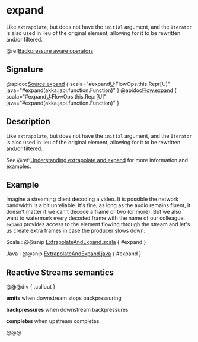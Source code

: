 # expand

Like `extrapolate`, but does not have the `initial` argument, and the `Iterator` is also used in lieu of the original element, allowing for it to be rewritten and/or filtered.

@ref[Backpressure aware operators](../index.md#backpressure-aware-operators)

## Signature

@apidoc[Source.expand](Source) { scala="#expand[U](expander:Out=&gt;Iterator[U]):FlowOps.this.Repr[U]" java="#expand(akka.japi.function.Function)" }
@apidoc[Flow.expand](Flow) { scala="#expand[U](expander:Out=&gt;Iterator[U]):FlowOps.this.Repr[U]" java="#expand(akka.japi.function.Function)" }

## Description

Like `extrapolate`, but does not have the `initial` argument, and the `Iterator` is also used in lieu of the original 
element, allowing for it to be rewritten and/or filtered.

See @ref:[Understanding extrapolate and expand](../../stream-rate.md#understanding-extrapolate-and-expand) for more information
and examples.

## Example

Imagine a streaming client decoding a video. It is possible the network bandwidth is a bit 
unreliable. It's fine, as long as the audio remains fluent, it doesn't matter if we can't decode 
a frame or two (or more). But we also want to watermark every decoded frame with the name of 
our colleague. `expand` provides access to the element flowing through the stream
and let's us create extra frames in case the producer slows down:

Scala
:   @@snip [ExtrapolateAndExpand.scala](/gemini-docs/src/test/scala/docs/stream/operators/sourceorflow/ExtrapolateAndExpand.scala) { #expand }

Java
:   @@snip [ExtrapolateAndExpand.java](/gemini-docs/src/test/java/jdocs/stream/operators/sourceorflow/ExtrapolateAndExpand.java) { #expand }


## Reactive Streams semantics

@@@div { .callout }

**emits** when downstream stops backpressuring

**backpressures** when downstream backpressures

**completes** when upstream completes

@@@


